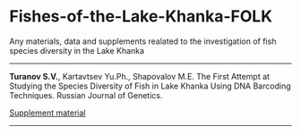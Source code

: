 # Fishes-of-the-Lake-Khanka-FOLK
Any materials, data and supplements realated to the investigation of fish species diversity in the Lake Khanka

---

<p><b>Turanov S.V.</b>, Kartavtsev Yu.Ph., Shapovalov M.E. The First Attempt at Studying the Species Diversity of Fish in Lake Khanka Using DNA Barcoding Techniques. Russian Journal of Genetics. <p>
  
[Supplement material](https://github.com/Sturcoal/Fishes-of-the-Lake-Khanka-FOLK-/blob/master/Supplement_DNA_Barcoding_Lake_Khanka_eng.pdf)

---


